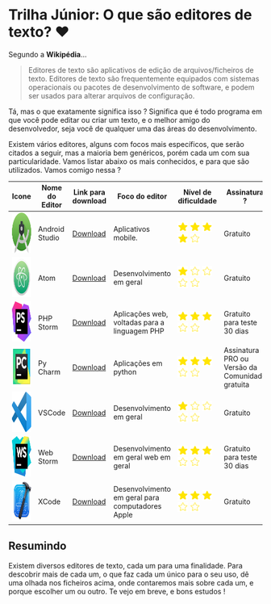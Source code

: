 # Trilha Júnior: O que são editores de texto? ❤️

Segundo a **Wikipédia**...

> Editores de texto são aplicativos de edição de arquivos/ficheiros de texto. Editores de texto são frequentemente equipados com sistemas operacionais ou pacotes de desenvolvimento de software, e podem ser usados para alterar arquivos de configuração.

Tá, mas o que exatamente significa isso ?
Significa que é todo programa em que você pode editar ou criar um texto, e o melhor amigo do desenvolvedor, seja você de qualquer uma das áreas do desenvolvimento.

Existem vários editores, alguns com focos mais específicos, que serão citados a seguir, mas a maioria bem genéricos, porém cada um com sua particularidade. Vamos listar abaixo os mais conhecidos, e para que são utilizados. Vamos comigo nessa ?

<table>
  <thead>
    <tr>
      <th>
        Icone
      </th>
      <th>
        Nome do Editor
      </th>
      <th>
      Link para download
      </th>
      <th>
        Foco do editor
      </th>
      <th>
        Nível de dificuldade
      </th>
      <th>
        Assinatura ?
      </th>
    </tr>
  </thead>
  <tbody>
    <tr>
      <td>
        <img src="images/android_studio.jpg" width="120" height="80"/>  
      </td>
      <td>
        Android Studio
      </td>
      <td>
        <a href="https://developer.android.com/studio">
          Download
        </a>
      </td>
      <td>
      Aplicativos mobile. 
      </td>
      <td>
        <img src="images/fullfiled-star.png" width="20"/>
        <img src="images/fullfiled-star.png" width="20"/>
        <img src="images/fullfiled-star.png" width="20"/>
        <img src="images/fullfiled-star.png" width="20"/>
        <img src="images/empty-star.png" width="20"/>
      </td>
      <td>
        Gratuito
      </td>
    </tr>
     <tr>
      <td>
        <img src="images/atom.png" width="120" height="80"/>  
      </td>
      <td>
        Atom
      </td>
      <td>
        <a href="https://atom.io">
          Download
        </a>
      </td>
      <td>
       Desenvolvimento em geral
      </td>
      <td>
        <img src="images/fullfiled-star.png" width="20"/>
        <img src="images/empty-star.png" width="20"/>
        <img src="images/empty-star.png" width="20"/>
        <img src="images/empty-star.png" width="20"/>
        <img src="images/empty-star.png" width="20"/>
      </td>
      <td>
        Gratuito
      </td>
    </tr>
     <tr>
      <td>
        <img src="images/phpstorm.png" width="120" height="80"/>  
      </td>
      <td>
        PHP Storm
      </td>
      <td>
        <a href="https://www.jetbrains.com/pt-br/phpstorm">
          Download
        </a>
      </td>
      <td>
        Aplicações web, voltadas para a linguagem PHP 
      </td>
      <td>
        <img src="images/fullfiled-star.png" width="20"/>
        <img src="images/fullfiled-star.png" width="20"/>
        <img src="images/fullfiled-star.png" width="20"/>
        <img src="images/empty-star.png" width="20"/>
        <img src="images/empty-star.png" width="20"/>
      </td>
      <td>
        Gratuito para teste 30 dias
      </td>
    </tr>
     <tr>
      <td>
        <img src="images/pycharm.png" width="120" height="80"/>  
      </td>
      <td>
        Py Charm
      </td>
      <td>
        <a href="https://www.jetbrains.com/pt-br/pycharm">
          Download
        </a>
      </td>
      <td>
        Aplicações em python 
      </td>
      <td>
        <img src="images/fullfiled-star.png" width="20"/>
        <img src="images/fullfiled-star.png" width="20"/>
        <img src="images/fullfiled-star.png" width="20"/>
        <img src="images/empty-star.png" width="20"/>
        <img src="images/empty-star.png" width="20"/>
      </td>
      <td>
        Assinatura PRO ou Versão da Comunidade gratuita
      </td>
    </tr>
     <tr>
      <td>
        <img src="images/vscode.png" width="120" height="80"/>  
      </td>
      <td>
        VSCode
      </td>
      <td>
        <a href="https://code.visualstudio.com">
          Download
        </a>
      </td>
      <td>
        Desenvolvimento em geral
      </td>
      <td>
        <img src="images/fullfiled-star.png" width="20"/>
        <img src="images/empty-star.png" width="20"/>
        <img src="images/empty-star.png" width="20"/>
        <img src="images/empty-star.png" width="20"/>
        <img src="images/empty-star.png" width="20"/>
      </td>
      <td>
        Gratuito
      </td>
    </tr>
    <tr>
      <td>
        <img src="images/webstorm.png" width="120" height="80"/>  
      </td>
      <td>
        Web Storm
      </td>
      <td>
        <a href="https://www.jetbrains.com/pt-br/webstorm/">
          Download
        </a>
      </td>
      <td>
        Desenvolvimento em geral web em geral
      </td>
      <td>
        <img src="images/fullfiled-star.png" width="20"/>
        <img src="images/fullfiled-star.png" width="20"/>
        <img src="images/fullfiled-star.png" width="20"/>
        <img src="images/empty-star.png" width="20"/>
        <img src="images/empty-star.png" width="20"/>
      </td>
      <td>
        Gratuito para teste 30 dias
      </td>
    </tr>
      <tr>
      <td>
        <img src="images/xcode.png" width="120" height="80"/>  
      </td>
      <td>
        XCode
      </td>
      <td>
        <a href="https://developer.apple.com/xcode/">
          Download
        </a>
      </td>
      <td>
        Desenvolvimento em geral para computadores Apple
      </td>
      <td>
        <img src="images/fullfiled-star.png" width="20"/>
        <img src="images/fullfiled-star.png" width="20"/>
        <img src="images/fullfiled-star.png" width="20"/>
        <img src="images/empty-star.png" width="20"/>
        <img src="images/empty-star.png" width="20"/>
      </td>
      <td>
        Gratuito
      </td>
    </tr>
  </tbody>
</table>

## Resumindo

Existem diversos editores de texto, cada um para uma finalidade. Para descobrir mais de cada um, o que faz cada um único para o seu uso, dê uma olhada nos ficheiros acima, onde contaremos mais sobre cada um, e porque escolher um ou outro. Te vejo em breve, e bons estudos !
